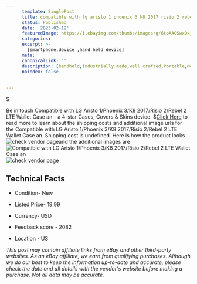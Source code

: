 ```yaml
---
      template: SinglePost
      title: compatible with lg aristo 1 phoenix 3 k8 2017 risio 2 rebel 2 lte wallet case an
      status: Published
      date: '2023-02-12'
      featuredImage: https://i.ebayimg.com/thumbs/images/g/6toAAOSwxOxj5~vc/s-l225.jpg
      categories: 
      excerpt: >-
        [smartphone,device ,hand held device]
      meta:
      canonicalLink: ''
      description: [handheld,industrially made,well crafted,Portable,Mobile,Compact,Convenient,Lightweight,Maneuverable,Man-portable,Miniature,Carriable,Hand-held,Light,Holdable,Transportable,Mobile device,Pocket-sized,On-the-go,Wireless,Cordless,Compact size,Convenient size, smartphone,device ,hand held device]
      noindex: false
      
        
---
```

$

Be in touch Compatible with LG Aristo 1/Phoenix 3/K8 2017/Risio 2/Rebel 2 LTE Wallet Case an - a 4-star Cases, Covers & Skins device.
$[Click Here](https://www.ebay.com/itm/334743127472?hash=item4df03ec5b0%3Ag%3A6toAAOSwxOxj5%7Evc&mkevt=1&mkcid=1&mkrid=711-53200-19255-0&campid=%253CePNCampaignId%253E&customid=%253CreferenceId%253E&toolid=10049) to read more to learn about the shipping costs and additional image urls for the Compatible with LG Aristo 1/Phoenix 3/K8 2017/Risio 2/Rebel 2 LTE Wallet Case an. Shipping cost is undefined. Here is how the product looks ![check vendor page](https://i.ebayimg.com/thumbs/images/g/6toAAOSwxOxj5~vc/s-l225.jpg)and the additional images are![Compatible with LG Aristo 1/Phoenix 3/K8 2017/Risio 2/Rebel 2 LTE Wallet Case an](https://i.ebayimg.com/images/g/6toAAOSwxOxj5~vc/s-l1600.jpg)![check vendor page](https://origin-galleryplus.ebayimg.com/ws/web/334743127472_2_0_1/225x225.jpg,https://origin-galleryplus.ebayimg.com/ws/web/334743127472_3_0_1/225x225.jpg,https://origin-galleryplus.ebayimg.com/ws/web/334743127472_4_0_1/225x225.jpg,https://origin-galleryplus.ebayimg.com/ws/web/334743127472_5_0_1/225x225.jpg)



 ## Technical Facts 



     
      

 - Condition- New 


      

 - Listed Price- 19.99 


      

 - Currency- USD 


      

 - Feedback score - 2082 


      

 - Location - US 


      
      

 *_This post may contain affiliate links from eBay and other third-party websites. As an eBay affiliate, we earn from qualifying purchases. Although we do our best to keep the information up-to-date and accurate, please check the date and all details with the vendor's website before making a purchase. Not all data may be accurate._*






